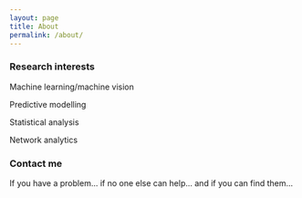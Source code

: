 ```yaml
---
layout: page
title: About
permalink: /about/
---
```


### Research interests

Machine learning/machine vision

Predictive modelling

Statistical analysis

Network analytics



### Contact me

If you have a problem... if no one else can help... and if you can find them...
